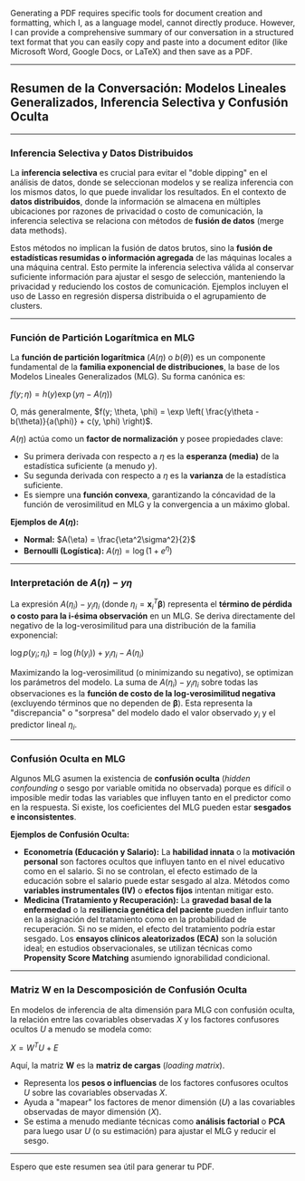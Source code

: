 Generating a PDF requires specific tools for document creation and formatting, which I, as a language model, cannot directly produce. However, I can provide a comprehensive summary of our conversation in a structured text format that you can easily copy and paste into a document editor (like Microsoft Word, Google Docs, or LaTeX) and then save as a PDF.

---

## Resumen de la Conversación: Modelos Lineales Generalizados, Inferencia Selectiva y Confusión Oculta

---

### Inferencia Selectiva y Datos Distribuidos

La **inferencia selectiva** es crucial para evitar el "doble dipping" en el análisis de datos, donde se seleccionan modelos y se realiza inferencia con los mismos datos, lo que puede invalidar los resultados. En el contexto de **datos distribuidos**, donde la información se almacena en múltiples ubicaciones por razones de privacidad o costo de comunicación, la inferencia selectiva se relaciona con métodos de **fusión de datos** (merge data methods).

Estos métodos no implican la fusión de datos brutos, sino la **fusión de estadísticas resumidas o información agregada** de las máquinas locales a una máquina central. Esto permite la inferencia selectiva válida al conservar suficiente información para ajustar el sesgo de selección, manteniendo la privacidad y reduciendo los costos de comunicación. Ejemplos incluyen el uso de Lasso en regresión dispersa distribuida o el agrupamiento de clusters.

---

### Función de Partición Logarítmica en MLG

La **función de partición logarítmica** ($A(\eta)$ o $b(\theta)$) es un componente fundamental de la **familia exponencial de distribuciones**, la base de los Modelos Lineales Generalizados (MLG). Su forma canónica es:

$f(y; \eta) = h(y) \exp(y\eta - A(\eta))$

O, más generalmente, $f(y; \theta, \phi) = \exp \left( \frac{y\theta - b(\theta)}{a(\phi)} + c(y, \phi) \right)$.

$A(\eta)$ actúa como un **factor de normalización** y posee propiedades clave:
* Su primera derivada con respecto a $\eta$ es la **esperanza (media)** de la estadística suficiente (a menudo $y$).
* Su segunda derivada con respecto a $\eta$ es la **varianza** de la estadística suficiente.
* Es siempre una **función convexa**, garantizando la cóncavidad de la función de verosimilitud en MLG y la convergencia a un máximo global.

**Ejemplos de $A(\eta)$:**
* **Normal:** $A(\eta) = \frac{\eta^2\sigma^2}{2}$
* **Bernoulli (Logística):** $A(\eta) = \log(1+e^\eta)$

---

### Interpretación de $A(\eta) - y\eta$

La expresión $A(\eta_i) - y_i \eta_i$ (donde $\eta_i = \mathbf{x}_i^T \mathbf{\beta}$) representa el **término de pérdida o costo para la i-ésima observación** en un MLG. Se deriva directamente del negativo de la log-verosimilitud para una distribución de la familia exponencial:

$\log p(y_i; \eta_i) = \log(h(y_i)) + y_i \eta_i - A(\eta_i)$

Maximizando la log-verosimilitud (o minimizando su negativo), se optimizan los parámetros del modelo. La suma de $A(\eta_i) - y_i \eta_i$ sobre todas las observaciones es la **función de costo de la log-verosimilitud negativa** (excluyendo términos que no dependen de $\mathbf{\beta}$). Esta representa la "discrepancia" o "sorpresa" del modelo dado el valor observado $y_i$ y el predictor lineal $\eta_i$.

---

### Confusión Oculta en MLG

Algunos MLG asumen la existencia de **confusión oculta** (*hidden confounding* o sesgo por variable omitida no observada) porque es difícil o imposible medir todas las variables que influyen tanto en el predictor como en la respuesta. Si existe, los coeficientes del MLG pueden estar **sesgados e inconsistentes**.

**Ejemplos de Confusión Oculta:**
* **Econometría (Educación y Salario):** La **habilidad innata** o la **motivación personal** son factores ocultos que influyen tanto en el nivel educativo como en el salario. Si no se controlan, el efecto estimado de la educación sobre el salario puede estar sesgado al alza. Métodos como **variables instrumentales (IV)** o **efectos fijos** intentan mitigar esto.
* **Medicina (Tratamiento y Recuperación):** La **gravedad basal de la enfermedad** o la **resiliencia genética del paciente** pueden influir tanto en la asignación del tratamiento como en la probabilidad de recuperación. Si no se miden, el efecto del tratamiento podría estar sesgado. Los **ensayos clínicos aleatorizados (ECA)** son la solución ideal; en estudios observacionales, se utilizan técnicas como **Propensity Score Matching** asumiendo ignorabilidad condicional.

---

### Matriz W en la Descomposición de Confusión Oculta

En modelos de inferencia de alta dimensión para MLG con confusión oculta, la relación entre las covariables observadas $X$ y los factores confusores ocultos $U$ a menudo se modela como:

$X = W^T U + E$

Aquí, la matriz **W** es la **matriz de cargas** (*loading matrix*).
* Representa los **pesos o influencias** de los factores confusores ocultos $U$ sobre las covariables observadas $X$.
* Ayuda a "mapear" los factores de menor dimensión ($U$) a las covariables observadas de mayor dimensión ($X$).
* Se estima a menudo mediante técnicas como **análisis factorial** o **PCA** para luego usar $U$ (o su estimación) para ajustar el MLG y reducir el sesgo.

---

Espero que este resumen sea útil para generar tu PDF.
